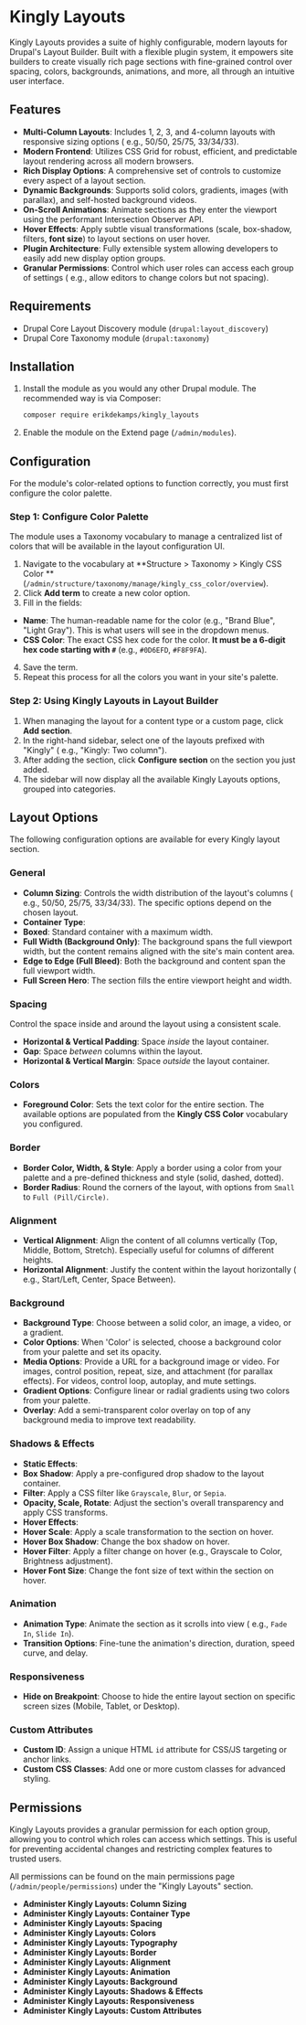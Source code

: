 # Kingly Layouts

Kingly Layouts provides a suite of highly configurable, modern layouts for
Drupal's Layout Builder. Built with a flexible plugin system, it empowers site
builders to create visually rich page sections with fine-grained control over
spacing, colors, backgrounds, animations, and more, all through an intuitive
user interface.

## Features

* **Multi-Column Layouts**: Includes 1, 2, 3, and 4-column layouts with
  responsive sizing options (
  e.g., 50/50, 25/75, 33/34/33).
* **Modern Frontend**: Utilizes CSS Grid for robust, efficient, and predictable
  layout rendering
  across all modern browsers.
* **Rich Display Options**: A comprehensive set of controls to customize every
  aspect of a layout section.
* **Dynamic Backgrounds**: Supports solid colors, gradients, images (with
  parallax), and self-hosted background videos.
* **On-Scroll Animations**: Animate sections as they enter the viewport using
  the performant Intersection Observer API.
* **Hover Effects**: Apply subtle visual transformations (scale, box-shadow,
  filters, **font size**) to layout sections on user hover.
* **Plugin Architecture**: Fully extensible system allowing developers to easily
  add new display option groups.
* **Granular Permissions**: Control which user roles can access each group of
  settings (
  e.g., allow editors to change colors but not spacing).

## Requirements

* Drupal Core Layout Discovery module (`drupal:layout_discovery`)
* Drupal Core Taxonomy module (`drupal:taxonomy`)

## Installation

1. Install the module as you would any other Drupal module. The recommended way
   is via Composer:
   ```bash
   composer require erikdekamps/kingly_layouts
   ```
2. Enable the module on the Extend page (`/admin/modules`).

## Configuration

For the module's color-related options to function correctly, you must first
configure the color palette.

### Step 1: Configure Color Palette

The module uses a Taxonomy vocabulary to manage a centralized list of colors
that will be available in the layout configuration UI.

1. Navigate to the vocabulary at **Structure > Taxonomy > Kingly CSS Color
   ** (`/admin/structure/taxonomy/manage/kingly_css_color/overview`).
2. Click **Add term** to create a new color option.
3. Fill in the fields:

* **Name**: The human-readable name for the color (e.g., "Brand Blue", "Light
  Gray").
  This is what users will see in the dropdown menus.
* **CSS Color**: The exact CSS hex code for the color. **It must be a 6-digit
  hex code starting with `#`** (e.g., `#0D6EFD`, `#F8F9FA`).

4. Save the term.
5. Repeat this process for all the colors you want in your site's palette.

### Step 2: Using Kingly Layouts in Layout Builder

1. When managing the layout for a content type or a custom page, click **Add
   section**.
2. In the right-hand sidebar, select one of the layouts prefixed with "Kingly" (
   e.g., "Kingly: Two column").
3. After adding the section, click **Configure section** on the section you just
   added.
4. The sidebar will now display all the available Kingly Layouts options,
   grouped into categories.

## Layout Options

The following configuration options are available for every Kingly layout
section.

### General

* **Column Sizing**: Controls the width distribution of the layout's columns (
  e.g., 50/50, 25/75, 33/34/33). The specific options depend on the chosen
  layout.
* **Container Type**:
* **Boxed**: Standard container with a maximum width.
* **Full Width (Background Only)**: The background spans the full viewport
  width, but the content remains
  aligned with the site's main content area.
* **Edge to Edge (Full Bleed)**: Both the background and content span the full
  viewport width.
* **Full Screen Hero**: The section fills the entire viewport height and width.

### Spacing

Control the space inside and around the layout using a consistent scale.

* **Horizontal & Vertical Padding**: Space *inside* the layout container.
* **Gap**: Space *between* columns within the layout.
* **Horizontal & Vertical Margin**: Space *outside* the layout container.

### Colors

* **Foreground Color**: Sets the text color for the entire section. The
  available options are populated from the **Kingly CSS Color** vocabulary you
  configured.

### Border

* **Border Color, Width, & Style**: Apply a border using a color from your
  palette and a pre-defined thickness
  and style (solid, dashed, dotted).
* **Border Radius**: Round the corners of the layout, with options from `Small`
  to `Full (Pill/Circle)`.

### Alignment

* **Vertical Alignment**: Align the content of all columns vertically (Top,
  Middle, Bottom,
  Stretch). Especially useful for columns of different heights.
* **Horizontal Alignment**: Justify the content within the layout horizontally (
  e.g., Start/Left, Center, Space Between).

### Background

* **Background Type**: Choose between a solid color, an image, a video, or a
  gradient.
* **Color Options**: When 'Color' is selected, choose a background color from
  your palette and set its opacity.
* **Media Options**: Provide a URL for a background image or video. For images,
  control
  position, repeat, size, and attachment (for parallax effects). For videos,
  control loop, autoplay, and mute settings.
* **Gradient Options**: Configure linear or radial gradients using two colors
  from your palette.
* **Overlay**: Add a semi-transparent color overlay on top of any background
  media to improve text readability.

### Shadows & Effects

* **Static Effects**:
* **Box Shadow**: Apply a pre-configured drop shadow to the layout container.
* **Filter**: Apply a CSS filter like `Grayscale`, `Blur`, or `Sepia`.
* **Opacity, Scale, Rotate**: Adjust the section's overall transparency and
  apply CSS transforms.
* **Hover Effects**:
* **Hover Scale**: Apply a scale transformation to the section on hover.
* **Hover Box Shadow**: Change the box shadow on hover.
* **Hover Filter**: Apply a filter change on hover (e.g., Grayscale to Color,
  Brightness adjustment).
* **Hover Font Size**: Change the font size of text within the section on hover.

### Animation

* **Animation Type**: Animate the section as it scrolls into view (
  e.g., `Fade In`, `Slide In`).
* **Transition Options**: Fine-tune the animation's direction, duration, speed
  curve, and delay.

### Responsiveness

* **Hide on Breakpoint**: Choose to hide the entire layout section on specific
  screen sizes (Mobile,
  Tablet, or Desktop).

### Custom Attributes

* **Custom ID**: Assign a unique HTML `id` attribute for CSS/JS targeting or
  anchor links.
* **Custom CSS Classes**: Add one or more custom classes for advanced styling.

## Permissions

Kingly Layouts provides a granular permission for each option group, allowing
you to control which roles can access which settings. This is useful for
preventing accidental changes and restricting complex features to trusted users.

All permissions can be found on the main permissions
page (`/admin/people/permissions`) under the "Kingly Layouts" section.

* **Administer Kingly Layouts: Column Sizing**
* **Administer Kingly Layouts: Container Type**
* **Administer Kingly Layouts: Spacing**
* **Administer Kingly Layouts: Colors**
* **Administer Kingly Layouts: Typography**
* **Administer Kingly Layouts: Border**
* **Administer Kingly Layouts: Alignment**
* **Administer Kingly Layouts: Animation**
* **Administer Kingly Layouts: Background**
* **Administer Kingly Layouts: Shadows & Effects**
* **Administer Kingly Layouts: Responsiveness**
* **Administer Kingly Layouts: Custom Attributes**

